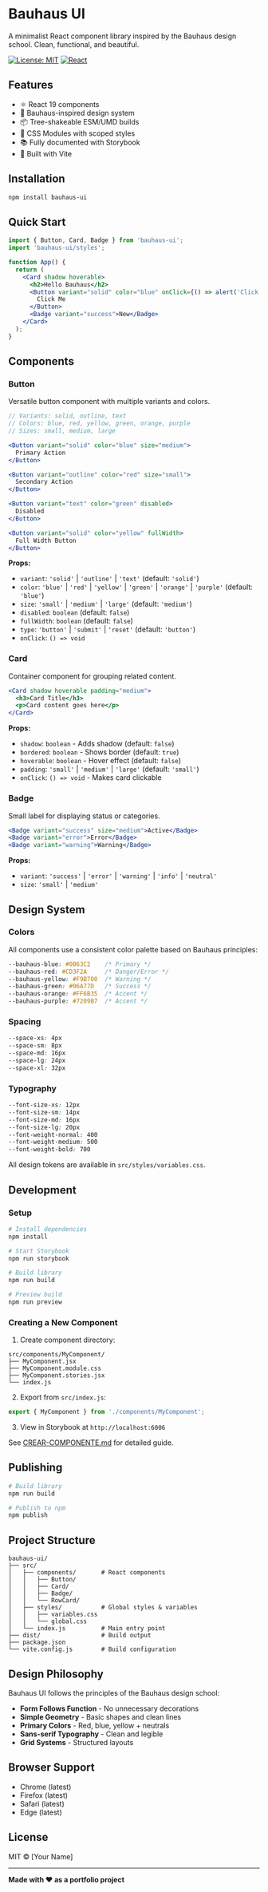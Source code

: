 # Bauhaus UI

A minimalist React component library inspired by the Bauhaus design school. Clean, functional, and beautiful.

[![License: MIT](https://img.shields.io/badge/License-MIT-blue.svg)](https://opensource.org/licenses/MIT)
[![React](https://img.shields.io/badge/React-19.0.0-61dafb.svg)](https://reactjs.org/)

## Features

- ⚛️ React 19 components
- 🎨 Bauhaus-inspired design system
- 📦 Tree-shakeable ESM/UMD builds
- 🎯 CSS Modules with scoped styles
- 📚 Fully documented with Storybook
- 🚀 Built with Vite

## Installation

```bash
npm install bauhaus-ui
```

## Quick Start

```jsx
import { Button, Card, Badge } from 'bauhaus-ui';
import 'bauhaus-ui/styles';

function App() {
  return (
    <Card shadow hoverable>
      <h2>Hello Bauhaus</h2>
      <Button variant="solid" color="blue" onClick={() => alert('Click!')}>
        Click Me
      </Button>
      <Badge variant="success">New</Badge>
    </Card>
  );
}
```

## Components

### Button

Versatile button component with multiple variants and colors.

```jsx
// Variants: solid, outline, text
// Colors: blue, red, yellow, green, orange, purple
// Sizes: small, medium, large

<Button variant="solid" color="blue" size="medium">
  Primary Action
</Button>

<Button variant="outline" color="red" size="small">
  Secondary Action
</Button>

<Button variant="text" color="green" disabled>
  Disabled
</Button>

<Button variant="solid" color="yellow" fullWidth>
  Full Width Button
</Button>
```

**Props:**
- `variant`: `'solid'` | `'outline'` | `'text'` (default: `'solid'`)
- `color`: `'blue'` | `'red'` | `'yellow'` | `'green'` | `'orange'` | `'purple'` (default: `'blue'`)
- `size`: `'small'` | `'medium'` | `'large'` (default: `'medium'`)
- `disabled`: `boolean` (default: `false`)
- `fullWidth`: `boolean` (default: `false`)
- `type`: `'button'` | `'submit'` | `'reset'` (default: `'button'`)
- `onClick`: `() => void`

### Card

Container component for grouping related content.

```jsx
<Card shadow hoverable padding="medium">
  <h3>Card Title</h3>
  <p>Card content goes here</p>
</Card>
```

**Props:**
- `shadow`: `boolean` - Adds shadow (default: `false`)
- `bordered`: `boolean` - Shows border (default: `true`)
- `hoverable`: `boolean` - Hover effect (default: `false`)
- `padding`: `'small'` | `'medium'` | `'large'` (default: `'small'`)
- `onClick`: `() => void` - Makes card clickable

### Badge

Small label for displaying status or categories.

```jsx
<Badge variant="success" size="medium">Active</Badge>
<Badge variant="error">Error</Badge>
<Badge variant="warning">Warning</Badge>
```

**Props:**
- `variant`: `'success'` | `'error'` | `'warning'` | `'info'` | `'neutral'`
- `size`: `'small'` | `'medium'`

## Design System

### Colors

All components use a consistent color palette based on Bauhaus principles:

```css
--bauhaus-blue: #0063C2    /* Primary */
--bauhaus-red: #CD3F2A     /* Danger/Error */
--bauhaus-yellow: #F9B700  /* Warning */
--bauhaus-green: #06A77D   /* Success */
--bauhaus-orange: #FF6B35  /* Accent */
--bauhaus-purple: #7209B7  /* Accent */
```

### Spacing

```css
--space-xs: 4px
--space-sm: 8px
--space-md: 16px
--space-lg: 24px
--space-xl: 32px
```

### Typography

```css
--font-size-xs: 12px
--font-size-sm: 14px
--font-size-md: 16px
--font-size-lg: 20px
--font-weight-normal: 400
--font-weight-medium: 500
--font-weight-bold: 700
```

All design tokens are available in `src/styles/variables.css`.

## Development

### Setup

```bash
# Install dependencies
npm install

# Start Storybook
npm run storybook

# Build library
npm run build

# Preview build
npm run preview
```

### Creating a New Component

1. Create component directory:
```
src/components/MyComponent/
├── MyComponent.jsx
├── MyComponent.module.css
├── MyComponent.stories.jsx
└── index.js
```

2. Export from `src/index.js`:
```javascript
export { MyComponent } from './components/MyComponent';
```

3. View in Storybook at `http://localhost:6006`

See [CREAR-COMPONENTE.md](./CREAR-COMPONENTE.md) for detailed guide.

## Publishing

```bash
# Build library
npm run build

# Publish to npm
npm publish
```

## Project Structure

```
bauhaus-ui/
├── src/
│   ├── components/       # React components
│   │   ├── Button/
│   │   ├── Card/
│   │   ├── Badge/
│   │   └── RowCard/
│   ├── styles/           # Global styles & variables
│   │   ├── variables.css
│   │   └── global.css
│   └── index.js          # Main entry point
├── dist/                 # Build output
├── package.json
└── vite.config.js        # Build configuration
```

## Design Philosophy

Bauhaus UI follows the principles of the Bauhaus design school:

- **Form Follows Function** - No unnecessary decorations
- **Simple Geometry** - Basic shapes and clean lines
- **Primary Colors** - Red, blue, yellow + neutrals
- **Sans-serif Typography** - Clean and legible
- **Grid Systems** - Structured layouts

## Browser Support

- Chrome (latest)
- Firefox (latest)
- Safari (latest)
- Edge (latest)

## License

MIT © [Your Name]

---

**Made with ❤️ as a portfolio project**

